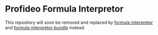 # Profideo Formula Interpretor

This repository will soon be removed and replaced by
[formula-interpretor](https://github.com/Profideo/formula-interpretor) and
[formula-interpretor-bundle](https://github.com/Profideo/formula-interpretor-bundle) instead. 
